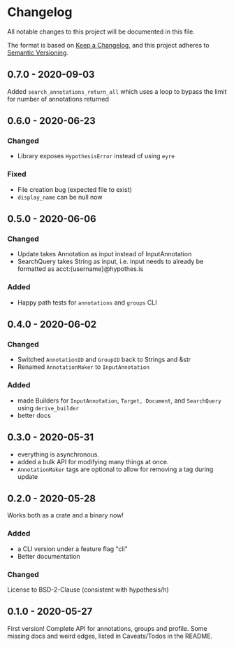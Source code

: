 # Changelog
All notable changes to this project will be documented in this file.

The format is based on [Keep a Changelog](https://keepachangelog.com/en/1.0.0/),
and this project adheres to [Semantic Versioning](https://semver.org/spec/v2.0.0.html).

## 0.7.0 - 2020-09-03
Added `search_annotations_return_all` which uses a loop to bypass the limit for number of annotations returned

## 0.6.0 - 2020-06-23
### Changed
* Library exposes `HypothesisError` instead of using `eyre`
### Fixed
* File creation bug (expected file to exist)
* `display_name` can be null now

## 0.5.0 - 2020-06-06
### Changed
* Update takes Annotation as input instead of InputAnnotation
* SearchQuery takes String as input, i.e. input needs to already be formatted as acct:{username}@hypothes.is
### Added
* Happy path tests for `annotations` and `groups` CLI 

## 0.4.0 - 2020-06-02
### Changed
* Switched `AnnotationID` and `GroupID` back to Strings and &str 
* Renamed `AnnotationMaker` to `InputAnnotation`

### Added
* made Builders for `InputAnnotation`, `Target, Document`, and `SearchQuery` using `derive_builder`
* better docs

## 0.3.0 - 2020-05-31
* everything is asynchronous.
* added a bulk API for modifying many things at once.
* `AnnotationMaker` tags are optional to allow for removing a tag during update

## 0.2.0 - 2020-05-28
Works both as a crate and a binary now!
### Added
* a CLI version under a feature flag "cli"
* Better documentation
### Changed
License to BSD-2-Clause (consistent with hypothesis/h)

## 0.1.0 - 2020-05-27
First version! Complete API for annotations, groups and profile. 
Some missing docs and weird edges, listed in Caveats/Todos in the README.